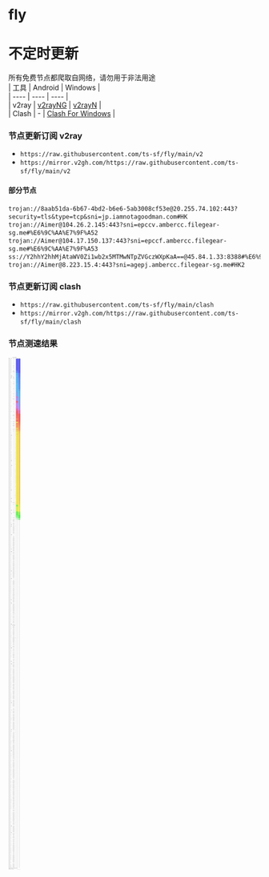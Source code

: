 # fly
# 不定时更新
所有免费节点都爬取自网络，请勿用于非法用途  
|  工具  | Android  | Windows  |  
|  ----  | ----   | ----  |  
| v2ray  | [v2rayNG](https://github.com/2dust/v2rayNG/releases) | [v2rayN](https://github.com/2dust/v2rayN/releases) |  
| Clash  | - | [Clash For Windows](https://github.com/2dust/clashN/releases) | 
  
### 节点更新订阅  v2ray
- `https://raw.githubusercontent.com/ts-sf/fly/main/v2`  
- `https://mirror.v2gh.com/https://raw.githubusercontent.com/ts-sf/fly/main/v2`  

#### 部分节点  
``` 
trojan://8aab51da-6b67-4bd2-b6e6-5ab3008cf53e@20.255.74.102:443?security=tls&type=tcp&sni=jp.iamnotagoodman.com#HK
trojan://Aimer@104.26.2.145:443?sni=epccv.ambercc.filegear-sg.me#%E6%9C%AA%E7%9F%A52
trojan://Aimer@104.17.150.137:443?sni=epccf.ambercc.filegear-sg.me#%E6%9C%AA%E7%9F%A53
ss://Y2hhY2hhMjAtaWV0Zi1wb2x5MTMwNTpZVGczWXpKaA==@45.84.1.33:8388#%E6%9C%AA%E7%9F%A54
trojan://Aimer@8.223.15.4:443?sni=agepj.ambercc.filegear-sg.me#HK2
```
### 节点更新订阅  clash
- `https://raw.githubusercontent.com/ts-sf/fly/main/clash`  
- `https://mirror.v2gh.com/https://raw.githubusercontent.com/ts-sf/fly/main/clash`  

### 节点测速结果
![image](traffic.png)
